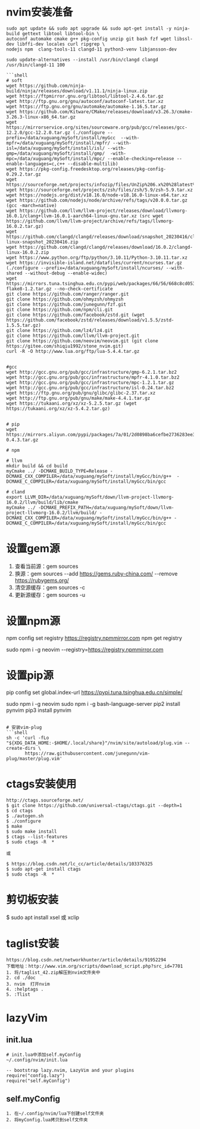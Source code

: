 # nvim安装准备
```shell
sudo apt update && sudo apt upgrade && sudo apt-get install -y ninja-build gettext libtool libtool-bin \
autoconf automake cmake g++ pkg-config unzip git bash fzf wget libssl-dev libffi-dev locales curl ripgrep \
nodejs npm  clang-tools-11 clangd-11 python3-venv libjansson-dev 

sudo update-alternatives --install /usr/bin/clangd clangd /usr/bin/clangd-11 100

```shell
# soft
wget https://github.com/ninja-build/ninja/releases/download/v1.11.1/ninja-linux.zip
wget https://ftpmirror.gnu.org/libtool/libtool-2.4.6.tar.gz
wget http://ftp.gnu.org/gnu/autoconf/autoconf-latest.tar.xz
wget https://ftp.gnu.org/gnu/automake/automake-1.16.5.tar.gz
wget https://github.com/Kitware/CMake/releases/download/v3.26.3/cmake-3.26.3-linux-x86_64.tar.gz
wget https://mirrorservice.org/sites/sourceware.org/pub/gcc/releases/gcc-12.2.0/gcc-12.2.0.tar.gz (./configure --prefix=/data/xuguang/mySoft/install/myGcc  --with-mpfr=/data/xuguang/mySoft/install/mpfr/ --with-isl=/data/xuguang/mySoft/install/isl/ --with-gmp=/data/xuguang/mySoft/install/gmp/  -with-mpc=/data/xuguang/mySoft/install/mpc/ --enable-checking=release --enable-languages=c,c++ --disable-multilib)
wget https://pkg-config.freedesktop.org/releases/pkg-config-0.29.2.tar.gz
wget https://sourceforge.net/projects/infozip/files/UnZip%206.x%20%28latest%29/UnZip%206.0/unzip60.tar.gz
wget https://sourceforge.net/projects/zsh/files/zsh/5.9/zsh-5.9.tar.xz
wget https://nodejs.org/dist/v18.16.0/node-v18.16.0-linux-x64.tar.xz
wget https://github.com/nodejs/node/archive/refs/tags/v20.0.0.tar.gz (gcc -march=native)
wget https://github.com/llvm/llvm-project/releases/download/llvmorg-16.0.1/clang+llvm-16.0.1-aarch64-linux-gnu.tar.xz (src wget https://github.com/llvm/llvm-project/archive/refs/tags/llvmorg-16.0.2.tar.gz)
wget https://github.com/clangd/clangd/releases/download/snapshot_20230416/clangd_indexing_tools-linux-snapshot_20230416.zip
wget https://github.com/clangd/clangd/releases/download/16.0.2/clangd-linux-16.0.2.zip
wget https://www.python.org/ftp/python/3.10.11/Python-3.10.11.tar.xz
wget https://invisible-island.net/datafiles/current/ncurses.tar.gz (./configure --prefix=/data/xuguang/mySoft/install/ncurses/ --with-shared --without-debug --enable-widec)
wget https://mirrors.tuna.tsinghua.edu.cn/pypi/web/packages/66/56/668c8cd053b370339070eef83d104af0b4e0b2c9dc230f30e70b49ea3e03/ament-flake8-1.2.tar.gz --no-check-certificate
git clone https://github.com/ranger/ranger.git
git clone https://github.com/ohmyzsh/ohmyzsh
git clone https://github.com/junegunn/fzf.git
git clone https://github.com/npm/cli.git
git clone https://github.com/facebook/zstd.git (wget https://github.com/facebook/zstd/releases/download/v1.5.5/zstd-1.5.5.tar.gz)
git clone https://github.com/lz4/lz4.git
git clone https://github.com/llvm/llvm-project.git
git clone https://github.com/neovim/neovim.git (git clone https://gitee.com/shiqiu1992/stone_nvim.git)
curl -R -O http://www.lua.org/ftp/lua-5.4.4.tar.gz


#gcc
wget http://gcc.gnu.org/pub/gcc/infrastructure/gmp-6.2.1.tar.bz2
wget http://gcc.gnu.org/pub/gcc/infrastructure/mpfr-4.1.0.tar.bz2
wget http://gcc.gnu.org/pub/gcc/infrastructure/mpc-1.2.1.tar.gz
wget http://gcc.gnu.org/pub/gcc/infrastructure/isl-0.24.tar.bz2 
wget https://ftp.gnu.org/pub/gnu/glibc/glibc-2.37.tar.xz
wget http://ftp.gnu.org/pub/gnu/make/make-4.4.1.tar.gz
wget https://tukaani.org/xz/xz-5.2.5.tar.gz (wget https://tukaani.org/xz/xz-5.4.2.tar.gz)


# pip
wget https://mirrors.aliyun.com/pypi/packages/7a/01/2d0898ba6cefbe2736283ee3155cba1c602de641ca5667ac55a0e4857276/pynvim-0.4.3.tar.gz

# npm

# llvm
mkdir build && cd build
myCmake ../ -DCMAKE_BUILD_TYPE=Release -DCMAKE_CXX_COMPILER=/data/xuguang/mySoft/install/myGcc/bin/g++  -DCMAKE_C_COMPILER=/data/xuguang/mySoft/install/myGcc/bin/gcc

# cland
export LLVM_DIR=/data/xuguang/mySoft/down/llvm-project-llvmorg-16.0.2/llvm/build/lib/cmake
myCmake ../ -DCMAKE_PREFIX_PATH=/data/xuguang/mySoft/down/llvm-project-llvmorg-16.0.2/llvm/build/ -DCMAKE_CXX_COMPILER=/data/xuguang/mySoft/install/myGcc/bin/g++ -DCMAKE_C_COMPILER=/data/xuguang/mySoft/install/myGcc/bin/gcc
```

# 设置gem源
1. 查看当前源：gem sources
2. 换源：gem sources --add https://gems.ruby-china.com/ --remove https://rubygems.org/
3. 清空源缓存：gem sources -c
4. 更新源缓存：gem sources -u

# 设置npm源
npm config set registry https://registry.npmmirror.com
npm get registry

sudo npm i -g neovim --registry=https://registry.npmmirror.com

                     
# 设置pip源
pip config set global.index-url https://pypi.tuna.tsinghua.edu.cn/simple/

sudo npm i -g neovim
sudo npm i -g bash-language-server
pip2 install pynvim
pip3 install pynvim
```

# 安装vim-plug
```shell
sh -c 'curl -fLo "${XDG_DATA_HOME:-$HOME/.local/share}"/nvim/site/autoload/plug.vim --create-dirs \
       https://raw.githubusercontent.com/junegunn/vim-plug/master/plug.vim'
```

# ctags安装使用
```shell
http://ctags.sourceforge.net/
$ git clone https://github.com/universal-ctags/ctags.git --depth=1
$ cd ctags
$ ./autogen.sh
$ ./configure
$ make
$ sudo make install
$ ctags --list-features
$ sudo ctags -R  *

或

$ https://blog.csdn.net/lc_cc/article/details/103376325
$ sudo apt-get install ctags
$ sudo ctags -R  *
```

# 剪切板安装
$ sudo apt install xsel 或 xclip


# taglist安装
```shell
https://blog.csdn.net/networkhunter/article/details/91952294
下载地址：http://www.vim.org/scripts/download_script.php?src_id=7701
1. 将/taglist_42.zip解压到nvim文件夹中
2. cd ./doc
3. nvim  打开nvim
4. :helptags .
5. :Tlist
```

# lazyVim
## init.lua
```shell
# init.lua中添加self.myConfig
~/.config/nvim/init.lua

-- bootstrap lazy.nvim, LazyVim and your plugins
require("config.lazy")
require("self.myConfig")
```
## self.myConfig
```shell
1. 在~/.config/nvim/lua下创建self文件夹
2. 将myConfig.lua拷贝到self文件夹
```
